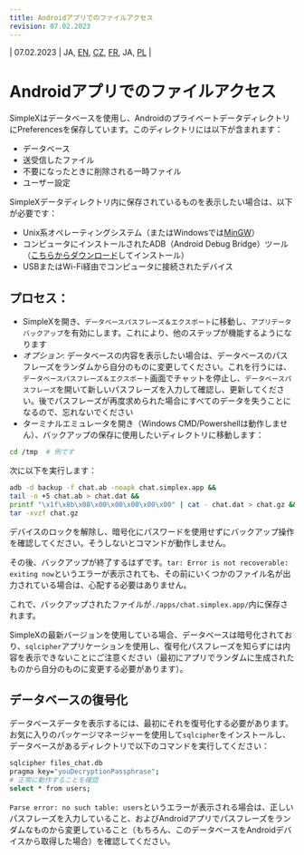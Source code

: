 ```yaml
---
title: Androidアプリでのファイルアクセス
revision: 07.02.2023
---
```


| 07.02.2023 | JA, [EN](/docs/ANDROID.md), [CZ](/docs/lang/cs/ANDROID.md), [FR](/docs/lang/fr/ANDROID.md), JA, [PL](/docs/lang/pl/ANDROID.md) |

# Androidアプリでのファイルアクセス

SimpleXはデータベースを使用し、AndroidのプライベートデータディレクトリにPreferencesを保存しています。このディレクトリには以下が含まれます：
- データベース
- 送受信したファイル
- 不要になったときに削除される一時ファイル
- ユーザー設定

SimpleXデータディレクトリ内に保存されているものを表示したい場合は、以下が必要です：
- Unix系オペレーティングシステム（またはWindowsでは[MinGW](https://www.mingw-w64.org/downloads/)）
- コンピュータにインストールされたADB（Android Debug Bridge）ツール（[こちらからダウンロード](https://developer.android.com/studio/releases/platform-tools)してインストール）
- USBまたはWi-Fi経由でコンピュータに接続されたデバイス

## プロセス：

- SimpleXを開き、`データベースパスフレーズ＆エクスポート`に移動し、`アプリデータバックアップ`を有効にします。これにより、他のステップが機能するようになります
- _オプション_: データベースの内容を表示したい場合は、データベースのパスフレーズをランダムから自分のものに変更してください。これを行うには、`データベースパスフレーズ＆エクスポート`画面でチャットを停止し、`データベースパスフレーズ`を開いて新しいパスフレーズを入力して確認し、更新してください。後でパスフレーズが再度求められた場合にすべてのデータを失うことになるので、忘れないでください
- ターミナルエミュレータを開き（Windows CMD/Powershellは動作しません）、バックアップの保存に使用したいディレクトリに移動します：

```bash
cd /tmp  # 例です
```
次に以下を実行します：
```bash
adb -d backup -f chat.ab -noapk chat.simplex.app && 
tail -n +5 chat.ab > chat.dat && 
printf "\x1f\x8b\x08\x00\x00\x00\x00\x00" | cat - chat.dat > chat.gz && 
tar -xvzf chat.gz
```

デバイスのロックを解除し、暗号化にパスワードを使用せずにバックアップ操作を確認してください。そうしないとコマンドが動作しません。

その後、バックアップが終了するはずです。`tar: Error is not recoverable: exiting now`というエラーが表示されても、その前にいくつかのファイル名が出力されている場合は、心配する必要はありません。

これで、バックアップされたファイルが`./apps/chat.simplex.app/`内に保存されます。

SimpleXの最新バージョンを使用している場合、データベースは暗号化されており、`sqlcipher`アプリケーションを使用し、復号化パスフレーズを知らずには内容を表示できないことにご注意ください（最初にアプリでランダムに生成されたものから自分のものに変更する必要があります）。

## データベースの復号化

データベースデータを表示するには、最初にそれを復号化する必要があります。お気に入りのパッケージマネージャーを使用して`sqlcipher`をインストールし、データベースがあるディレクトリで以下のコマンドを実行してください：
```bash
sqlcipher files_chat.db
pragma key="youDecryptionPassphrase";
# 正常に動作することを確認
select * from users;
```

`Parse error: no such table: users`というエラーが表示される場合は、正しいパスフレーズを入力していること、およびAndroidアプリでパスフレーズをランダムなものから変更していること（もちろん、このデータベースをAndroidデバイスから取得した場合）を確認してください。
